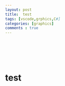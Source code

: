 ```yaml
---
layout: post
title:  test
tags: [vscode,grphics,C#]
categories: [graphics]
comments : true
---
```

<br>
<br>
<br>
<br>

# test